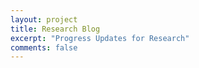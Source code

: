 ```yaml
---
layout: project
title: Research Blog
excerpt: "Progress Updates for Research"
comments: false
---
```

